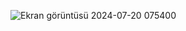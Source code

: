 ![Ekran görüntüsü 2024-07-20 075400](https://github.com/user-attachments/assets/3e3966de-c384-452d-95fa-8806ab493d13)
